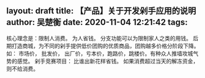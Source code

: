 layout: draft
title: 【产品】关于开发剁手应用的说明
author: 吴楚衡
date: 2020-11-04 12:21:42
tags:
---
核心理念是：限制人消费。 为人省钱。
分支功能可以为限制家人之类的用钱。
后期打造商城，为不同的剁手提供低价团购的优质商品，团购越多价格分阶段下降。如： 市场价， 批发价， 出厂价，亏本价，跑路价，跳楼价。有种众人推墙攻城气势的感觉。
剁手竞赛项目： 比谁出新花样省钱。
如果消费超过当天的解冻资金，则不给消费。